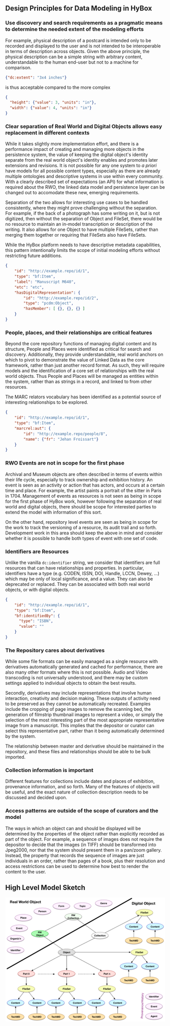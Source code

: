 
## Design Principles for Data Modeling in HyBox

### Use discovery and search requirements as a pragmatic means to determine the needed extent of the modeling efforts

For example, physical description of a postcard is intended only to be recorded and displayed to the user and is not intended to be interoperable in terms of description across objects.  Given the above principle, the physical description can be a simple string with arbitrary content, understandable to the human end-user but not to a machine for comparison.

```json
{"dc:extent": "3x4 inches"}
```

is thus acceptable compared to the more complex

```json 
{
  "height": {"value": 3, "units": "in"},
  "width": {"value": 4, "units": "in"}
}
```

### Clear separation of Real World and Digital Objects allows easy replacement in different contexts

While it takes slightly more implementation effort, and there is a performance impact of creating and managing more objects in the persistence system, the value of keeping the digital object's identity separate from the real world object's identity enables and promotes later extensions and revisions.  It is not possible for any one system to _a priori_ have models for all possible content types, especially as there are already multiple ontologies and descriptive systems in use within every community.  With a clearly described set of expectations (an API) for what information is required about the RWO, the linked data model and persistence layer can be changed out to accomodate these new, emerging requirements.

Separation of the two allows for interesting use cases to be handled consistently, where they might prove challenging without the separation.  For example, if the back of a photograph has some writing on it, but is not digitized, then without the separation of Object and FileSet, there would be no resource to maintain an in-model transcription or description of the writing.  It also allows for one Object to have multiple FileSets, rather than merging them together or requiring that FileSets also have FileSets.

While the HyBox platform needs to have descriptive metadata capabilities, this pattern intentionally limits the scope of initial modeling efforts without restricting future additions.

```json
{
    "id": "http://example.repo/id/1",
	"type": "bf:Item",
	"label": "Manuscript M640",
    "etc": "etc",
    "hasDigitalRepresentation": {
        "id": "http://example.repo/id/2",
        "type": "pcdm:Object",
        "hasMember": [ {}, {}, {} ]
    }
}
```

### People, places, and their relationships are critical features

Beyond the core repository functions of managing digital content and its structure, People and Places were identified as critical for search and discovery.  Additionally, they provide understandable, real world anchors on which to pivot to demonstrate the value of Linked Data as the core framework, rather than just another record format.  As such, they will require models and the identification of a core set of relationships with the real world objects.  Thus People and Places will be managed as entities within the system, rather than as strings in a record, and linked to from other resources.

The MARC relators vocabulary has been identified as a potential source of interesting relationships to be explored.

```json
{
	"id": "http://example.repo/id/1",
	"type": "bf:Item",
	"marcrel:aut": {
		"id": "http://example.repo/people/8",
		"name": {"fr": "Jehan Froissart"}
	}
}
```

### RWO Events are not in scope for the first phase

Archival and Museum objects are often described in terms of events within their life cycle, especially to track ownership and exhibition history. An event is seen as an activity or action that has actors, and occurs at a certain time and place.  For example, the artist paints a portrait of the sitter in Paris in 1704.  Management of events as resources is not seen as being in scope for the first phase of HyBox work, however following the separation of real world and digital objects, there should be scope for interested parties to extend the model with information of this sort.

On the other hand, repository level events are seen as being in scope for the work to track the versioning of a resource, its audit trail and so forth.  Development work in this area should keep the above in mind and consider whether it is possible to handle both types of event with one set of code.


### Identifiers are Resources

Unlike the vanilla `dc:identifier` string, we consider that identifiers are full resources that can have relationships and properties.  In particular, identifiers have a type (e.g. CODEN, ISSN, DOI, Handle, LCCN, Dewey, ...)  which may be only of local significance, and a value.  They can also be deprecated or replaced.  They can be associated with both real world objects, or with digital objects.

```json
{
	"id": "http://example.repo/id/1",
	"type": "bf:Item",
    "bf:identifiedBy": {
      "type": "ISBN",
      "value": ""
    }
}
```

### The Repository cares about derivatives

While some file formats can be easily managed as a single resource with derivatives automatically generated and cached for performance, there are also many other formats where this is not possible.  Audio and Video transcoding is not universally understood, and there may be custom settings applied to individual objects to obtain the best results.

Secondly, derivatives may include representations that involve human interaction, creativity and decision making.  These outputs of activity need to be preserved as they cannot be automatically recreated.  Examples include the cropping of page images to remove the scanning bed, the generation of filmstrip thumbnail images to represent a video, or simply the selection of the most interesting part of the most appropriate representative image from a manuscript.  This implies that the depositor or curator can select this representative part, rather than it being automatically determined by the system.

The relationship between master and derivative should be maintained in the repository, and these files and relationships should be able to be bulk imported.

### Collection information is important

Different features for collections include dates and places of exhibition, provenance information, and so forth.  Many of the features of objects will be useful, and the exact nature of collection description needs to be discussed and decided upon.

### Access patterns are outside of the scope of curators and the model

The ways in which an object can and should be displayed will be determined by the properties of the object rather than explicitly recorded as part of the object.  For example, a sequence of images does not require the depositor to decide that the images (in TIFF) should be transformed into Jpeg2000, nor that the system should present them in a pan/zoom gallery. Instead, the property that records the sequence of images are just individuals in an order, rather than pages of a book, plus their resolution and access restrictions can be used to determine how best to render the content to the user.


## High Level Model Sketch

![hybox](images/hybox.png)
